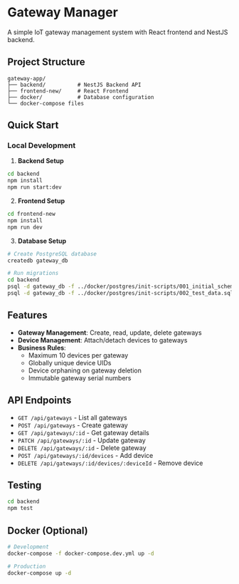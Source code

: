 # Gateway Manager

A simple IoT gateway management system with React frontend and NestJS backend.

## Project Structure

```
gateway-app/
├── backend/          # NestJS Backend API
├── frontend-new/     # React Frontend
├── docker/           # Database configuration
└── docker-compose files
```

## Quick Start

### Local Development

1. **Backend Setup**
```bash
cd backend
npm install
npm run start:dev
```

2. **Frontend Setup**
```bash
cd frontend-new
npm install
npm run dev
```

3. **Database Setup**
```bash
# Create PostgreSQL database
createdb gateway_db

# Run migrations
cd backend
psql -d gateway_db -f ../docker/postgres/init-scripts/001_initial_schema.sql
psql -d gateway_db -f ../docker/postgres/init-scripts/002_test_data.sql
```

## Features

- **Gateway Management**: Create, read, update, delete gateways
- **Device Management**: Attach/detach devices to gateways
- **Business Rules**:
  - Maximum 10 devices per gateway
  - Globally unique device UIDs
  - Device orphaning on gateway deletion
  - Immutable gateway serial numbers

## API Endpoints

- `GET /api/gateways` - List all gateways
- `POST /api/gateways` - Create gateway
- `GET /api/gateways/:id` - Get gateway details
- `PATCH /api/gateways/:id` - Update gateway
- `DELETE /api/gateways/:id` - Delete gateway
- `POST /api/gateways/:id/devices` - Add device
- `DELETE /api/gateways/:id/devices/:deviceId` - Remove device

## Testing

```bash
cd backend
npm test
```

## Docker (Optional)

```bash
# Development
docker-compose -f docker-compose.dev.yml up -d

# Production
docker-compose up -d
```